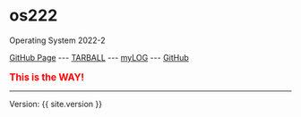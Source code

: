 # os222
Operating System 2022-2

[GitHub Page](https://bryan273.github.io/os222/) ---
[TARBALL]() ---
[myLOG](TXT/mylog.txt) ---
[GitHub](https://github.com/bryan273/os222)
<br><br>
<span style="color:red; font-weight:bold; font-size:larger;">This is the WAY!</span>
<hr>
Version: {{ site.version }}
